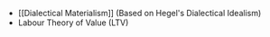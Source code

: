 - [[Dialectical Materialism]] (Based on Hegel's Dialectical Idealism)
- Labour Theory of Value (LTV)